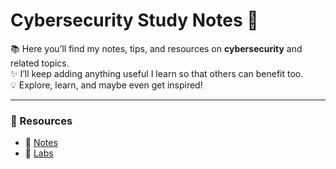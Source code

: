 # Cybersecurity Study Notes 🚀

📚 Here you’ll find my notes, tips, and resources on **cybersecurity** and related topics.  
✨ I’ll keep adding anything useful I learn so that others can benefit too.  
💡 Explore, learn, and maybe even get inspired!

---

### 📂 Resources
- 📒 [Notes](CAPT/notes.md)  
- 🧪 [Labs](CAPT/labs.md)
